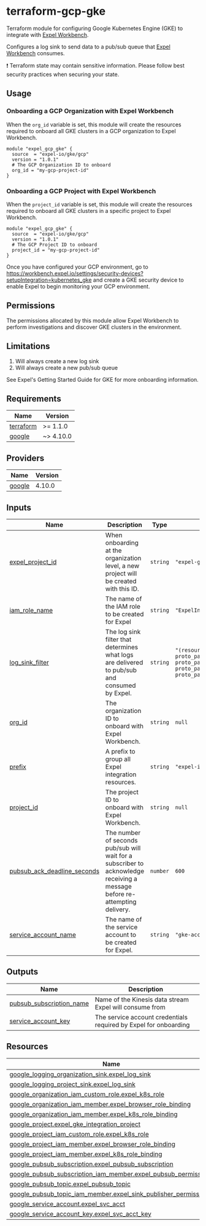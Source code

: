# terraform-gcp-gke
Terraform module for configuring Google Kubernetes Engine (GKE) to integrate with [Expel Workbench](https://workbench.expel.io/).

Configures a log sink to send data to a pub/sub queue that
[Expel Workbench](https://workbench.expel.io/) consumes.

:exclamation: Terraform state may contain sensitive information. Please follow best security practices when securing your state.

## Usage

### Onboarding a GCP Organization with Expel Workbench
When the `org_id` variable is set, this module will create the resources required to onboard all GKE clusters in a GCP organization to Expel Workbench.
```hcl
module "expel_gcp_gke" {
  source  = "expel-io/gke/gcp"
  version = "1.0.1"
  # The GCP Organization ID to onboard
  org_id = "my-gcp-project-id"
}
```

### Onboarding a GCP Project with Expel Workbench
When the `project_id` variable is set, this module will create the resources required to onboard all GKE clusters in a specific project to Expel Workbench.
```hcl
module "expel_gcp_gke" {
  source  = "expel-io/gke/gcp"
  version = "1.0.1"
  # The GCP Project ID to onboard
  project_id = "my-gcp-project-id"
}
```
Once you have configured your GCP environment, go to
https://workbench.expel.io/settings/security-devices?setupIntegration=kubernetes_gke and create a GKE
security device to enable Expel to begin monitoring your GCP environment.

## Permissions
The permissions allocated by this module allow Expel Workbench to perform investigations and discover GKE clusters in the environment.

## Limitations
1. Will always create a new log sink
2. Will always create a new pub/sub queue

See Expel's Getting Started Guide for GKE for more onboarding information.

<!-- begin-tf-docs -->
## Requirements

| Name | Version |
|------|---------|
| <a name="requirement_terraform"></a> [terraform](#requirement\_terraform) | >= 1.1.0 |
| <a name="requirement_google"></a> [google](#requirement\_google) | ~> 4.10.0 |
## Providers

| Name | Version |
|------|---------|
| <a name="provider_google"></a> [google](#provider\_google) | 4.10.0 |
## Inputs

| Name | Description | Type | Default | Required |
|------|-------------|------|---------|:--------:|
| <a name="input_expel_project_id"></a> [expel\_project\_id](#input\_expel\_project\_id) | When onboarding at the organization level, a new project will be created with this ID. | `string` | `"expel-gke-integration"` | no |
| <a name="input_iam_role_name"></a> [iam\_role\_name](#input\_iam\_role\_name) | The name of the IAM role to be created for Expel | `string` | `"ExpelIntegrationKubernetesReader"` | no |
| <a name="input_log_sink_filter"></a> [log\_sink\_filter](#input\_log\_sink\_filter) | The log sink filter that determines what logs are delivered to pub/sub and consumed by Expel. | `string` | `"(resource.type=gke_cluster OR resource.type=k8s_cluster)\n-proto_payload.method_name=\"io.k8s.core.v1.nodes.proxy.get\"\n-proto_payload.method_name=\"io.k8s.coordination.v1.leases.update\"\n-proto_payload.method_name=\"io.k8s.core.v1.limitranges.update\"\n-proto_payload.method_name=\"io.k8s.autoscaling\"\n"` | no |
| <a name="input_org_id"></a> [org\_id](#input\_org\_id) | The organization ID to onboard with Expel Workbench. | `string` | `null` | no |
| <a name="input_prefix"></a> [prefix](#input\_prefix) | A prefix to group all Expel integration resources. | `string` | `"expel-integration"` | no |
| <a name="input_project_id"></a> [project\_id](#input\_project\_id) | The project ID to onboard with Expel Workbench. | `string` | `null` | no |
| <a name="input_pubsub_ack_deadline_seconds"></a> [pubsub\_ack\_deadline\_seconds](#input\_pubsub\_ack\_deadline\_seconds) | The number of seconds pub/sub will wait for a subscriber to acknowledge receiving a message before re-attempting delivery. | `number` | `600` | no |
| <a name="input_service_account_name"></a> [service\_account\_name](#input\_service\_account\_name) | The name of the service account to be created for Expel. | `string` | `"gke-account"` | no |
## Outputs

| Name | Description |
|------|-------------|
| <a name="output_pubsub_subscription_name"></a> [pubsub\_subscription\_name](#output\_pubsub\_subscription\_name) | Name of the Kinesis data stream Expel will consume from |
| <a name="output_service_account_key"></a> [service\_account\_key](#output\_service\_account\_key) | The service account credentials required by Expel for onboarding |
## Resources

| Name | Type |
|------|------|
| [google_logging_organization_sink.expel_log_sink](https://registry.terraform.io/providers/hashicorp/google/latest/docs/resources/logging_organization_sink) | resource |
| [google_logging_project_sink.expel_log_sink](https://registry.terraform.io/providers/hashicorp/google/latest/docs/resources/logging_project_sink) | resource |
| [google_organization_iam_custom_role.expel_k8s_role](https://registry.terraform.io/providers/hashicorp/google/latest/docs/resources/organization_iam_custom_role) | resource |
| [google_organization_iam_member.expel_browser_role_binding](https://registry.terraform.io/providers/hashicorp/google/latest/docs/resources/organization_iam_member) | resource |
| [google_organization_iam_member.expel_k8s_role_binding](https://registry.terraform.io/providers/hashicorp/google/latest/docs/resources/organization_iam_member) | resource |
| [google_project.expel_gke_integration_project](https://registry.terraform.io/providers/hashicorp/google/latest/docs/resources/project) | resource |
| [google_project_iam_custom_role.expel_k8s_role](https://registry.terraform.io/providers/hashicorp/google/latest/docs/resources/project_iam_custom_role) | resource |
| [google_project_iam_member.expel_browser_role_binding](https://registry.terraform.io/providers/hashicorp/google/latest/docs/resources/project_iam_member) | resource |
| [google_project_iam_member.expel_k8s_role_binding](https://registry.terraform.io/providers/hashicorp/google/latest/docs/resources/project_iam_member) | resource |
| [google_pubsub_subscription.expel_pubsub_subscription](https://registry.terraform.io/providers/hashicorp/google/latest/docs/resources/pubsub_subscription) | resource |
| [google_pubsub_subscription_iam_member.expel_pubsub_permissions](https://registry.terraform.io/providers/hashicorp/google/latest/docs/resources/pubsub_subscription_iam_member) | resource |
| [google_pubsub_topic.expel_pubsub_topic](https://registry.terraform.io/providers/hashicorp/google/latest/docs/resources/pubsub_topic) | resource |
| [google_pubsub_topic_iam_member.expel_sink_publisher_permissions](https://registry.terraform.io/providers/hashicorp/google/latest/docs/resources/pubsub_topic_iam_member) | resource |
| [google_service_account.expel_svc_acct](https://registry.terraform.io/providers/hashicorp/google/latest/docs/resources/service_account) | resource |
| [google_service_account_key.expel_svc_acct_key](https://registry.terraform.io/providers/hashicorp/google/latest/docs/resources/service_account_key) | resource |
<!-- end-tf-docs -->
